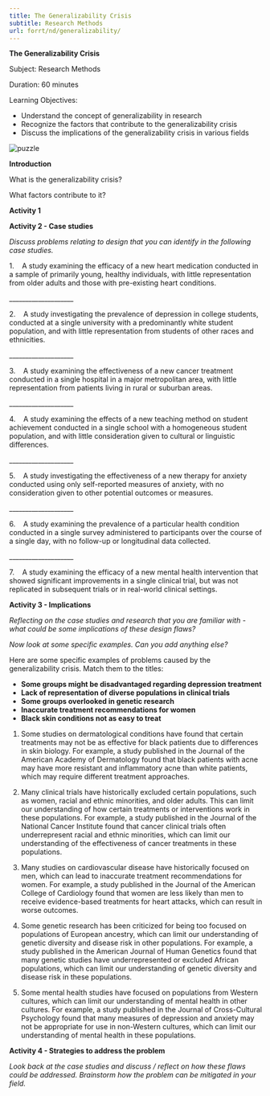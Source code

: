 ```yaml
---
title: The Generalizability Crisis
subtitle: Research Methods
url: forrt/nd/generalizability/
---
```


**The Generalizability Crisis** 

Subject: Research Methods

Duration: 60 minutes

Learning Objectives:

*   Understand the concept of generalizability in research
*   Recognize the factors that contribute to the generalizability crisis
*   Discuss the implications of the generalizability crisis in various fields

![puzzle](puzzle-2500333_640.jpg)

  

**Introduction**

What is the generalizability crisis?

What factors contribute to it?

  

**Activity 1**

  

**Activity 2 - Case studies**

_Discuss problems relating to design that you can identify in the following case studies._

  
1.    A study examining the efficacy of a new heart medication conducted in a sample of primarily young, healthy individuals, with little representation from older adults and those with pre-existing heart conditions.

\_\_\_\_\_\_\_\_\_\_\_\_\_\_\_\_\_\_\_\_

  
2.    A study investigating the prevalence of depression in college students, conducted at a single university with a predominantly white student population, and with little representation from students of other races and ethnicities.

\_\_\_\_\_\_\_\_\_\_\_\_\_\_\_\_\_\_\_\_

  
3.    A study examining the effectiveness of a new cancer treatment conducted in a single hospital in a major metropolitan area, with little representation from patients living in rural or suburban areas.

\_\_\_\_\_\_\_\_\_\_\_\_\_\_\_\_\_\_\_\_

  
4.    A study examining the effects of a new teaching method on student achievement conducted in a single school with a homogeneous student population, and with little consideration given to cultural or linguistic differences.

\_\_\_\_\_\_\_\_\_\_\_\_\_\_\_\_\_\_\_\_

  
5.    A study investigating the effectiveness of a new therapy for anxiety conducted using only self-reported measures of anxiety, with no consideration given to other potential outcomes or measures.

\_\_\_\_\_\_\_\_\_\_\_\_\_\_\_\_\_\_\_\_

  
6.    A study examining the prevalence of a particular health condition conducted in a single survey administered to participants over the course of a single day, with no follow-up or longitudinal data collected.

\_\_\_\_\_\_\_\_\_\_\_\_\_\_\_\_\_\_\_\_

  
7.    A study examining the efficacy of a new mental health intervention that showed significant improvements in a single clinical trial, but was not replicated in subsequent trials or in real-world clinical settings.

  

**Activity 3 - Implications**  

_Reflecting on the case studies and research that you are familiar with - what could be some implications of these design flaws?_

_Now look at some specific examples. Can you add anything else?_

  

Here are some specific examples of problems caused by the generalizability crisis. Match them to the titles:

  

*   **Some groups might be disadvantaged regarding depression treatment**
*   **Lack of representation of diverse populations in clinical trials**
*   **Some groups overlooked in genetic research**
*   **Inaccurate treatment recommendations for women**
*   **Black skin conditions not as easy to treat**

1.  Some studies on dermatological conditions have found that certain treatments may not be as effective for black patients due to differences in skin biology. For example, a study published in the Journal of the American Academy of Dermatology found that black patients with acne may have more resistant and inflammatory acne than white patients, which may require different treatment approaches. 
    
2.  Many clinical trials have historically excluded certain populations, such as women, racial and ethnic minorities, and older adults. This can limit our understanding of how certain treatments or interventions work in these populations. For example, a study published in the Journal of the National Cancer Institute found that cancer clinical trials often underrepresent racial and ethnic minorities, which can limit our understanding of the effectiveness of cancer treatments in these populations.
    
3.  Many studies on cardiovascular disease have historically focused on men, which can lead to inaccurate treatment recommendations for women. For example, a study published in the Journal of the American College of Cardiology found that women are less likely than men to receive evidence-based treatments for heart attacks, which can result in worse outcomes.
    
4.  Some genetic research has been criticized for being too focused on populations of European ancestry, which can limit our understanding of genetic diversity and disease risk in other populations. For example, a study published in the American Journal of Human Genetics found that many genetic studies have underrepresented or excluded African populations, which can limit our understanding of genetic diversity and disease risk in these populations.
    
5.  Some mental health studies have focused on populations from Western cultures, which can limit our understanding of mental health in other cultures. For example, a study published in the Journal of Cross-Cultural Psychology found that many measures of depression and anxiety may not be appropriate for use in non-Western cultures, which can limit our understanding of mental health in these populations.
    

  

  

**Activity 4 - Strategies to address the problem**  

_Look back at the case studies and discuss / reflect on how these flaws could be addressed. Brainstorm how the problem can be mitigated in your field._